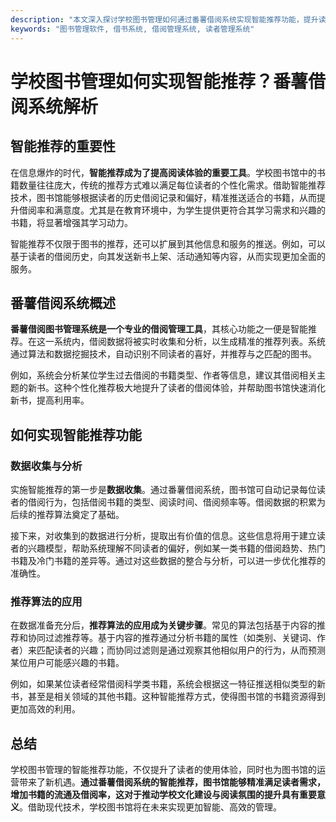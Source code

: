 ```yaml
---
description: "本文深入探讨学校图书管理如何通过番薯借阅系统实现智能推荐功能，提升读者的借阅体验和效率。"
keywords: "图书管理软件, 借书系统, 借阅管理系统, 读者管理系统"
---
```

# 学校图书管理如何实现智能推荐？番薯借阅系统解析

## 智能推荐的重要性

在信息爆炸的时代，**智能推荐成为了提高阅读体验的重要工具**。学校图书馆中的书籍数量往往庞大，传统的推荐方式难以满足每位读者的个性化需求。借助智能推荐技术，图书馆能够根据读者的历史借阅记录和偏好，精准推送适合的书籍，从而提升借阅率和满意度。尤其是在教育环境中，为学生提供更符合其学习需求和兴趣的书籍，将显著增强其学习动力。

智能推荐不仅限于图书的推荐，还可以扩展到其他信息和服务的推送。例如，可以基于读者的借阅历史，向其发送新书上架、活动通知等内容，从而实现更加全面的服务。

## 番薯借阅系统概述

**番薯借阅图书管理系统是一个专业的借阅管理工具**，其核心功能之一便是智能推荐。在这一系统内，借阅数据将被实时收集和分析，以生成精准的推荐列表。系统通过算法和数据挖掘技术，自动识别不同读者的喜好，并推荐与之匹配的图书。

例如，系统会分析某位学生过去借阅的书籍类型、作者等信息，建议其借阅相关主题的新书。这种个性化推荐极大地提升了读者的借阅体验，并帮助图书馆快速消化新书，提高利用率。

## 如何实现智能推荐功能

### 数据收集与分析

实施智能推荐的第一步是**数据收集**。通过番薯借阅系统，图书馆可自动记录每位读者的借阅行为，包括借阅书籍的类型、阅读时间、借阅频率等。借阅数据的积累为后续的推荐算法奠定了基础。

接下来，对收集到的数据进行分析，提取出有价值的信息。这些信息将用于建立读者的兴趣模型，帮助系统理解不同读者的偏好，例如某一类书籍的借阅趋势、热门书籍及冷门书籍的差异等。通过对这些数据的整合与分析，可以进一步优化推荐的准确性。

### 推荐算法的应用

在数据准备充分后，**推荐算法的应用成为关键步骤**。常见的算法包括基于内容的推荐和协同过滤推荐等。基于内容的推荐通过分析书籍的属性（如类别、关键词、作者）来匹配读者的兴趣；而协同过滤则是通过观察其他相似用户的行为，从而预测某位用户可能感兴趣的书籍。

例如，如果某位读者经常借阅科学类书籍，系统会根据这一特征推送相似类型的新书，甚至是相关领域的其他书籍。这种智能推荐方式，使得图书馆的书籍资源得到更加高效的利用。

## 总结

学校图书管理的智能推荐功能，不仅提升了读者的使用体验，同时也为图书馆的运营带来了新机遇。**通过番薯借阅系统的智能推荐，图书馆能够精准满足读者需求，增加书籍的流通及借阅率，这对于推动学校文化建设与阅读氛围的提升具有重要意义**。借助现代技术，学校图书馆将在未来实现更加智能、高效的管理。
